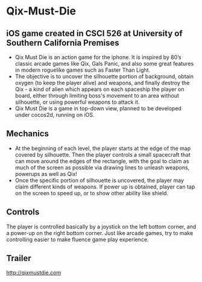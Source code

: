 Qix-Must-Die
============
iOS game created in CSCI 526 at University of Southern California
Premises
------------
  * Qix Must Die is an action game for the iphone. It is inspired by 80’s classic arcade games like Qix, Gals Panic, and also some great features in modern roguelike games such as Faster Than Light. 
  * The objective is to uncover the silhouette portion of background, obtain oxygen (to keep the player alive) and weapons, and finally destroy the Qix - a kind of alien which appears on each spaceship the player on board, either through limiting boss's movement to an area without silhouette, or using powerful weapons to attack it.
  * Qix Must Die is a game in top-down view, planned to be developed under cocos2d, running on iOS.

Mechanics
------------
* At the beginning of each level, the player starts at the edge of the map covered by silhouette. Then the player controls a small spacecraft that can move around the edges of the rectangle, with the goal to claim as much of the screen as possible via drawing lines to unleash weapons, powerups as well as Qix!
* Once the specific portion of silhouette is uncovered, the player may claim different kinds of weapons. If power up is obtained, player can tap on the screen to speed up, or to show other ability like shield.

Controls
------------
The player is controlled basically by a joystick on the left bottom corner, and a power-up on the right bottom corner. Just like arcade games, try to make controlling easier to make fluence game play experience. 

Trailer
------------
http://qixmustdie.com




